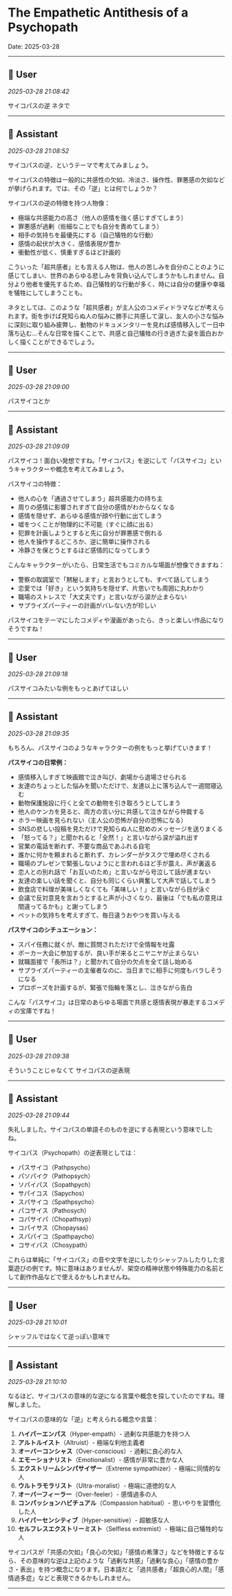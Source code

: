 # The Empathetic Antithesis of a Psychopath

Date: 2025-03-28

---

## 👤 User
*2025-03-28 21:08:42*

サイコパスの逆 ネタで

---

## 🤖 Assistant
*2025-03-28 21:08:52*

サイコパスの逆、というテーマで考えてみましょう。

サイコパスの特徴は一般的に共感性の欠如、冷淡さ、操作性、罪悪感の欠如などが挙げられます。では、その「逆」とは何でしょうか？

サイコパスの逆の特徴を持つ人物像：
- 極端な共感能力の高さ（他人の感情を強く感じすぎてしまう）
- 罪悪感が過剰（些細なことでも自分を責めてしまう）
- 相手の気持ちを最優先にする（自己犠牲的な行動）
- 感情の起伏が大きく、感情表現が豊か
- 衝動性が低く、慎重すぎるほど計画的

こういった「超共感者」とも言える人物は、他人の苦しみを自分のことのように感じてしまい、世界のあらゆる悲しみを背負い込んでしまうかもしれません。自分より他者を優先するため、自己犠牲的な行動が多く、時には自分の健康や幸福を犠牲にしてしまうことも。

ネタとしては、このような「超共感者」が主人公のコメディドラマなどが考えられます。街を歩けば見知らぬ人の悩みに勝手に共感して涙し、友人の小さな悩みに深刻に取り組み疲弊し、動物のドキュメンタリーを見れば感情移入して一日中落ち込む...そんな日常を描くことで、共感と自己犠牲の行き過ぎた姿を面白おかしく描くことができるでしょう。

---

## 👤 User
*2025-03-28 21:09:00*

パスサイコとか

---

## 🤖 Assistant
*2025-03-28 21:09:09*

パスサイコ！面白い発想ですね。「サイコパス」を逆にして「パスサイコ」というキャラクターや概念を考えてみましょう。

パスサイコの特徴：

- 他人の心を「通過させてしまう」超共感能力の持ち主
- 周りの感情に影響されすぎて自分の感情がわからなくなる
- 感情を隠せず、あらゆる感情が顔や行動に出てしまう
- 嘘をつくことが物理的に不可能（すぐに顔に出る）
- 犯罪を計画しようとすると先に自分が罪悪感で倒れる
- 他人を操作するどころか、逆に簡単に操作される
- 冷静さを保とうとするほど感情的になってしまう

こんなキャラクターがいたら、日常生活でもコミカルな場面が想像できますね：

- 警察の取調室で「黙秘します」と言おうとしても、すべて話してしまう
- 恋愛では「好き」という気持ちを隠せず、片思いでも周囲に丸わかり
- 職場のストレスで「大丈夫です」と言いながら涙が止まらない
- サプライズパーティーの計画がバレない方が珍しい

パスサイコをテーマにしたコメディや漫画があったら、きっと楽しい作品になりそうですね！

---

## 👤 User
*2025-03-28 21:09:18*

パスサイコみたいな例をもっとあげてほしい

---

## 🤖 Assistant
*2025-03-28 21:09:35*

もちろん、パスサイコのようなキャラクターの例をもっと挙げていきます！

**パスサイコの日常例：**

- 感情移入しすぎて映画館で泣き叫び、劇場から退場させられる
- 友達のちょっとした悩みを聞いただけで、友達以上に落ち込んで一週間寝込む
- 動物保護施設に行くと全ての動物を引き取ろうとしてしまう
- 他人のケンカを見ると、両方の言い分に共感して泣きながら仲裁する
- ホラー映画を見られない（主人公の恐怖が自分の恐怖になる）
- SNSの悲しい投稿を見ただけで見知らぬ人に慰めのメッセージを送りまくる
- 「怒ってる？」と聞かれると「全然！」と言いながら涙が溢れ出す
- 営業の電話を断れず、不要な商品であふれる自宅
- 誰かに何かを頼まれると断れず、カレンダーがタスクで埋め尽くされる
- 職場のプレゼンで緊張しないようにと言われるほど手が震え、声が裏返る
- 恋人との別れ話で「お互いのため」と言いながら号泣して話が進まない
- 友達の楽しい話を聞くと、自分も同じくらい興奮して大声で話してしまう
- 飲食店で料理が美味しくなくても「美味しい！」と言いながら目が泳ぐ
- 会議で反対意見を言おうとすると声が小さくなり、最後は「でも私の意見は間違ってるかも」と謝ってしまう
- ペットの気持ちを考えすぎて、毎日違うおやつを買い与える

**パスサイコのシチュエーション：**

- スパイ任務に就くが、敵に質問されただけで全情報を吐露
- ポーカー大会に参加するが、良い手が来るとニヤニヤが止まらない
- 就職面接で「長所は？」と聞かれて自分の欠点を全て話し始める
- サプライズパーティーの主催者なのに、当日までに相手に何度もバラしそうになる
- プロポーズを計画するが、緊張で指輪を落とし、泣きながら告白

こんな「パスサイコ」は日常のあらゆる場面で共感と感情表現が暴走するコメディの宝庫ですね！

---

## 👤 User
*2025-03-28 21:09:38*

そういうことじゃなくて サイコパスの逆表現

---

## 🤖 Assistant
*2025-03-28 21:09:44*

失礼しました。サイコパスの単語そのものを逆にする表現という意味でしたね。

サイコパス（Psychopath）の逆表現としては：

- パスサイコ（Pathpsycho）
- パソパイク（Pathopsych）
- ソパイパス（Sopathpych）
- サパイコス（Sapychos）
- スパサイコ（Spathpsycho）
- パコサイス（Pathosych）
- コパサイパ（Chopathsyp）
- コパイサス（Chopaysas）
- スパパイコ（Spathpaycho）
- コサイパス（Chosypath）

これらは単純に「サイコパス」の音や文字を逆にしたりシャッフルしたりした言葉遊びの例です。特に意味はありませんが、架空の精神状態や特殊能力の名前として創作作品などで使えるかもしれませんね。

---

## 👤 User
*2025-03-28 21:10:01*

シャッフルではなくて逆っぽい意味で

---

## 🤖 Assistant
*2025-03-28 21:10:10*

なるほど、サイコパスの意味的な逆になる言葉や概念を探していたのですね。理解しました。

サイコパスの意味的な「逆」と考えられる概念や言葉：

1. **ハイパーエンパス**（Hyper-empath）- 過剰な共感能力を持つ人
2. **アルトルイスト**（Altruist）- 極端な利他主義者
3. **オーバーコンシャス**（Over-conscious）- 過剰に良心的な人
4. **エモーショナリスト**（Emotionalist）- 感情が非常に豊かな人
5. **エクストリームシンパサイザー**（Extreme sympathizer）- 極端に同情的な人
6. **ウルトラモラリスト**（Ultra-moralist）- 極端に道徳的な人
7. **オーバーフィーラー**（Over-feeler）- 感情過多の人
8. **コンパッションハビチュアル**（Compassion habitual）- 思いやりを習慣化した人
9. **ハイパーセンシティブ**（Hyper-sensitive）- 超敏感な人
10. **セルフレスエクストリーミスト**（Selfless extremist）- 極端に自己犠牲的な人

サイコパスが「共感の欠如」「良心の欠如」「感情の希薄さ」などを特徴とするなら、その意味的な逆は上記のような「過剰な共感」「過剰な良心」「感情の豊かさ・表出」を持つ概念になります。日本語だと「過共感者」「超良心的人間」「感情過多症」などと表現できるかもしれません。

---
